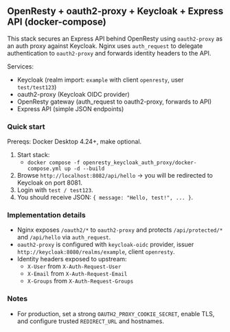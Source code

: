 ## OpenResty + oauth2-proxy + Keycloak + Express API (docker-compose)

This stack secures an Express API behind OpenResty using `oauth2-proxy` as an auth proxy against Keycloak. Nginx uses `auth_request` to delegate authentication to `oauth2-proxy` and forwards identity headers to the API.

Services:
- Keycloak (realm import: `example` with client `openresty`, user `test/test123`)
- oauth2-proxy (Keycloak OIDC provider)
- OpenResty gateway (auth_request to oauth2-proxy, forwards to API)
- Express API (simple JSON endpoints)

### Quick start

Prereqs: Docker Desktop 4.24+, make optional.

1. Start stack:
   - `docker compose -f openresty_keycloak_auth_proxy/docker-compose.yml up -d --build`
2. Browse `http://localhost:8082/api/hello` → you will be redirected to Keycloak on port 8081.
3. Login with `test / test123`.
4. You should receive JSON: `{ message: "Hello, test!", ... }`.

### Implementation details

- Nginx exposes `/oauth2/*` to `oauth2-proxy` and protects `/api/protected/*` and `/api/hello` via `auth_request`.
- `oauth2-proxy` is configured with `keycloak-oidc` provider, issuer `http://keycloak:8080/realms/example`, client `openresty`.
- Identity headers exposed to upstream:
  - `X-User` from `X-Auth-Request-User`
  - `X-Email` from `X-Auth-Request-Email`
  - `X-Groups` from `X-Auth-Request-Groups`

### Notes

- For production, set a strong `OAUTH2_PROXY_COOKIE_SECRET`, enable TLS, and configure trusted `REDIRECT_URL` and hostnames.


